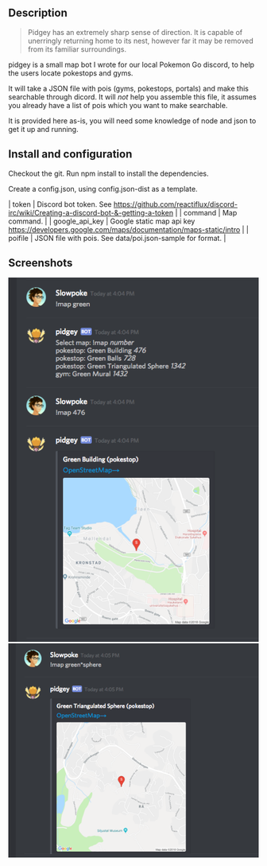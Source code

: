 ## Description

> Pidgey has an extremely sharp sense of direction. It is capable of unerringly returning home to its nest, however far it may be removed from its familiar surroundings.

pidgey is a small map bot I wrote for our local Pokemon Go discord, to help the users locate pokestops and gyms. 

It will take a JSON file with pois (gyms, pokestops, portals) and make this searchable through dicord. It will *not* help you assemble this file, it assumes you already have a list of pois which you want to make searchable. 

It is provided here as-is, you will need some knowledge of node and json to get it up and running. 

## Install and configuration

Checkout the git. Run npm install to install the dependencies.

Create a config.json, using config.json-dist as a template.

| token |  Discord bot token. See  https://github.com/reactiflux/discord-irc/wiki/Creating-a-discord-bot-&-getting-a-token | 
| command | Map command. | 
| google_api_key | Google static map api key https://developers.google.com/maps/documentation/maps-static/intro | 
| poifile | JSON file with pois. See data/poi.json-sample for format. | 


## Screenshots

![Screenshot 1](screenshots/screenshot-1.png?raw=true)
![Screenshot 2](screenshots/screenshot-2.png?raw=true)










